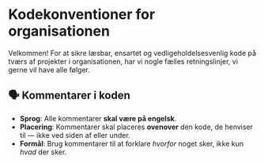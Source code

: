 # Kodekonventioner for organisationen

Velkommen! For at sikre læsbar, ensartet og vedligeholdelsesvenlig kode på tværs af projekter i organisationen, har vi nogle fælles retningslinjer, vi gerne vil have alle følger.

## 🗣 Kommentarer i koden

- **Sprog**: Alle kommentarer **skal være på engelsk**.
- **Placering**: Kommentarer skal placeres **ovenover** den kode, de henviser til — ikke ved siden af eller under.
- **Formål**: Brug kommentarer til at forklare *hvorfor* noget sker, ikke kun *hvad* der sker.
